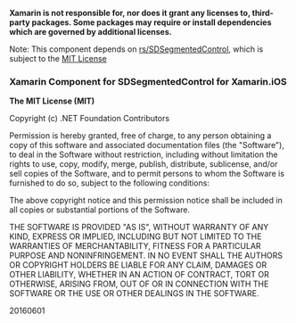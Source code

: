 **Xamarin is not responsible for, nor does it grant any licenses to, third-party packages. Some packages may require or install dependencies which are governed by additional licenses.**

Note: This component depends on [rs/SDSegmentedControl](https://github.com/rs/SDSegmentedControl), which is subject to the [MIT License](https://github.com/rs/SDSegmentedControl/blob/master/LICENSE)

### Xamarin Component for SDSegmentedControl for Xamarin.iOS

**The MIT License (MIT)**

Copyright (c) .NET Foundation Contributors

Permission is hereby granted, free of charge, to any person obtaining a copy of this software and associated documentation files (the "Software"), to deal in the Software without restriction, including without limitation the rights to use, copy, modify, merge, publish, distribute, sublicense, and/or sell copies of the Software, and to permit persons to whom the Software is furnished to do so, subject to the following conditions:

The above copyright notice and this permission notice shall be included in all copies or substantial portions of the Software.

THE SOFTWARE IS PROVIDED "AS IS", WITHOUT WARRANTY OF ANY KIND, EXPRESS OR IMPLIED, INCLUDING BUT NOT LIMITED TO THE WARRANTIES OF MERCHANTABILITY, FITNESS FOR A PARTICULAR PURPOSE AND NONINFRINGEMENT. IN NO EVENT SHALL THE AUTHORS OR COPYRIGHT HOLDERS BE LIABLE FOR ANY CLAIM, DAMAGES OR OTHER LIABILITY, WHETHER IN AN ACTION OF CONTRACT, TORT OR OTHERWISE, ARISING FROM, OUT OF OR IN CONNECTION WITH THE SOFTWARE OR THE USE OR OTHER DEALINGS IN THE SOFTWARE.

20160601
